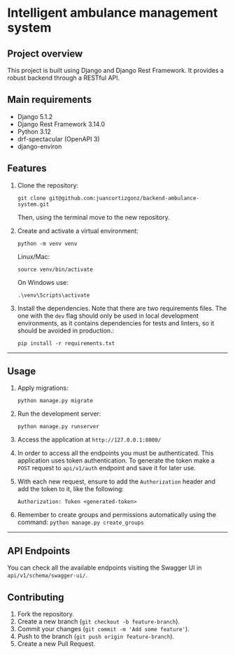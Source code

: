 # Intelligent ambulance management system

## Project overview

This project is built using Django and Django Rest Framework. It provides a robust backend through a RESTful API.

## Main requirements

- Django 5.1.2
- Django Rest Framework 3.14.0
- Python 3.12
- drf-spectacular (OpenAPI 3)
- django-environ

## Features

1. Clone the repository:

    `git clone git@github.com:juancortizgonz/backend-ambulance-system.git`

    Then, using the terminal move to the new repository.

2. Create and activate a virtual environment:

    `python -m venv venv`
    
    Linux/Mac:
    
    `source venv/bin/activate`

    On Windows use:

    `.\venv\Scripts\activate`

3. Install the dependencies. Note that there are two requirements files. The one with the `dev` flag should only be used in local development environments, as it contains dependencies for tests and linters, so it should be avoided in production.:

    `pip install -r requirements.txt`

---

## Usage

1. Apply migrations:

    `python manage.py migrate`

2. Run the development server:
    
    `python manage.py runserver`

3. Access the application at `http://127.0.0.1:8000/`

4. In order to access all the endpoints you must be authenticated. This application uses token authentication. To generate the token make a `POST` request to `api/v1/auth` endpoint and save it for later use.

5. With each new request, ensure to add the `Authorization` header and add the token to it, like the following:

    `Authorization: Token <generated-token>`

6. Remember to create groups and permissions automatically using the command:
    `python manage.py create_groups`

---

## API Endpoints

You can check all the available endpoints visiting the Swagger UI in `api/v1/schema/swagger-ui/`.

## Contributing

1. Fork the repository.
2. Create a new branch (`git checkout -b feature-branch`).
3. Commit your changes (`git commit -m 'Add some feature'`).
4. Push to the branch (`git push origin feature-branch`).
5. Create a new Pull Request.